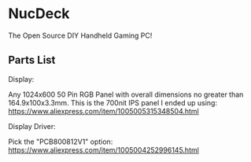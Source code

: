 # NucDeck
The Open Source DIY Handheld Gaming PC!

## Parts List

Display:

Any 1024x600 50 Pin RGB Panel with overall dimensions no greater than 164.9x100x3.3mm.
This is the 700nit IPS panel I ended up using: https://www.aliexpress.com/item/1005005315348504.html

Display Driver:

Pick the "PCB800812V1" option:
https://www.aliexpress.com/item/1005004252996145.html

